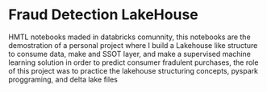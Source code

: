 # Fraud Detection LakeHouse
HMTL notebooks maded in databricks comunnity, this notebooks are the demostration of a personal project where I build a Lakehouse like structure
to consume data, make and SSOT layer, and make a supervised machine learning solution in order to predict consumer fradulent purchases, the role of this
project was to practice the lakehouse structuring concepts, pyspark proggraming, and delta lake files
